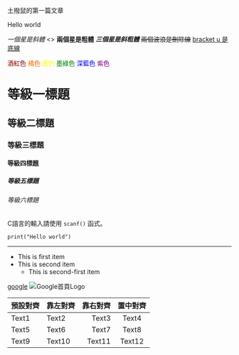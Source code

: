 土撥鼠的第一篇文章

Hello world

*一個星是斜體* <>
**兩個星是粗體**
***三個星是斜粗體***
~~兩個波浪是刪除線~~
<u>bracket u 是底線</u>

<font color=#800000>酒紅色</font>
<font color=#FF6600>橘色</font>
<font color=#FFFF00>黃色</font>
<font color=#008000>墨綠色</font>
<font color=#0000FF>深藍色</font>
<font color=#800080>紫色</font>

# 等級一標題
## 等級二標題
### 等級三標題
#### 等級四標題
##### 等級五標題
###### 等級六標題

C語言的輸入請使用 `scanf()` 函式。

```
print("Hello world")
```

***

+ This is first item
+ This is second item
	+ This is second-first item


[google](https://www.google.com)
![Google首頁Logo](https://www.google.com/images/branding/googlelogo/1x/googlelogo_color_272x92dp.png)

| 預設對齊 | 靠左對齊 | 靠右對齊 | 置中對齊 |
| ----- | :----- | -----: | :-----: |
| Text1 | Text2 | Text3 | Text4 |
| Text5 | Text6 | Text7 | Text8 |
| Text9 | Text10 | Text11 | Text12 |
